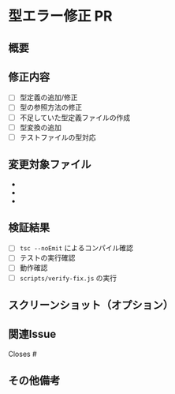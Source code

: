 # 型エラー修正 PR

## 概要
<!-- このPRが修正する型エラーの概要を記載してください -->

## 修正内容
<!-- 具体的な修正内容をリストアップしてください -->

- [ ] 型定義の追加/修正
- [ ] 型の参照方法の修正
- [ ] 不足していた型定義ファイルの作成
- [ ] 型変換の追加
- [ ] テストファイルの型対応

## 変更対象ファイル
<!-- 修正したファイルをリストアップしてください -->

- 
- 
- 

## 検証結果
<!-- 型エラーが解消されたことをどのように確認したか記載してください -->

- [ ] `tsc --noEmit` によるコンパイル確認
- [ ] テストの実行確認
- [ ] 動作確認
- [ ] `scripts/verify-fix.js` の実行

## スクリーンショット（オプション）
<!-- 必要に応じてスクリーンショットを添付してください -->

## 関連Issue
<!-- 関連するIssueがある場合は記載してください -->

Closes #

## その他備考
<!-- 必要に応じて追加情報を記載してください -->
